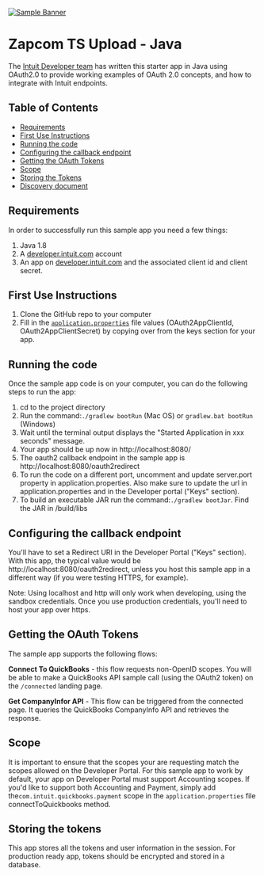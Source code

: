 [![Sample Banner](views/Sample.png)][ss1]

# Zapcom TS Upload - Java

The [Intuit Developer team](https://developer.intuit.com) has written this starter app in Java using OAuth2.0 to provide working examples of OAuth 2.0 concepts, and how to integrate with Intuit endpoints. 

## Table of Contents

* [Requirements](#requirements)
* [First Use Instructions](#first-use-instructions)
* [Running the code](#running-the-code)
* [Configuring the callback endpoint](#configuring-the-callback-endpoint)
* [Getting the OAuth Tokens](#getting-the-oauth-tokens)
* [Scope](#scope)
* [Storing the Tokens](#storing-the-tokens)
* [Discovery document](#discovery-document)


## Requirements

In order to successfully run this sample app you need a few things:

1. Java 1.8
2. A [developer.intuit.com](http://developer.intuit.com) account
3. An app on [developer.intuit.com](http://developer.intuit.com) and the associated client id and client secret.
 
## First Use Instructions

1. Clone the GitHub repo to your computer
2. Fill in the [`application.properties`](src/main/resources/application.properties) file values (OAuth2AppClientId, OAuth2AppClientSecret) by copying over from the keys section for your app.

## Running the code

Once the sample app code is on your computer, you can do the following steps to run the app:

1. cd to the project directory</li>
2. Run the command:`./gradlew bootRun` (Mac OS) or `gradlew.bat bootRun` (Windows)</li>
3. Wait until the terminal output displays the "Started Application in xxx seconds" message.
4. Your app should be up now in http://localhost:8080/ 
5. The oauth2 callback endpoint in the sample app is http://localhost:8080/oauth2redirect
6. To run the code on a different port, uncomment and update server.port property in application.properties. Also make sure to update the url in application.properties and in the Developer portal ("Keys" section).
7. To build an executable JAR run the command:`./gradlew bootJar`. Find the JAR in /build/libs

## Configuring the callback endpoint
You'll have to set a Redirect URI in the Developer Portal ("Keys" section). With this app, the typical value would be http://localhost:8080/oauth2redirect, unless you host this sample app in a different way (if you were testing HTTPS, for example).

Note: Using localhost and http will only work when developing, using the sandbox credentials. Once you use production credentials, you'll need to host your app over https.

## Getting the OAuth Tokens

The sample app supports the following flows:

**Connect To QuickBooks** - this flow requests non-OpenID scopes.  You will be able to make a QuickBooks API sample call (using the OAuth2 token) on the `/connected` landing page. 

**Get CompanyInfor API** - This flow can be triggered from the connected page. It queries the QuickBooks CompanyInfo API and retrieves the response.

## Scope

It is important to ensure that the scopes your are requesting match the scopes allowed on the Developer Portal.  For this sample app to work by default, your app on Developer Portal must support Accounting scopes.  If you'd like to support both Accounting and Payment, simply add the`com.intuit.quickbooks.payment` scope in the `application.properties` file connectToQuickbooks method.

## Storing the tokens
This app stores all the tokens and user information in the session. For production ready app, tokens should be encrypted and stored in a database.

[ss1]: https://help.developer.intuit.com/s/samplefeedback?cid=9010&repoName=HelloWorld-Java